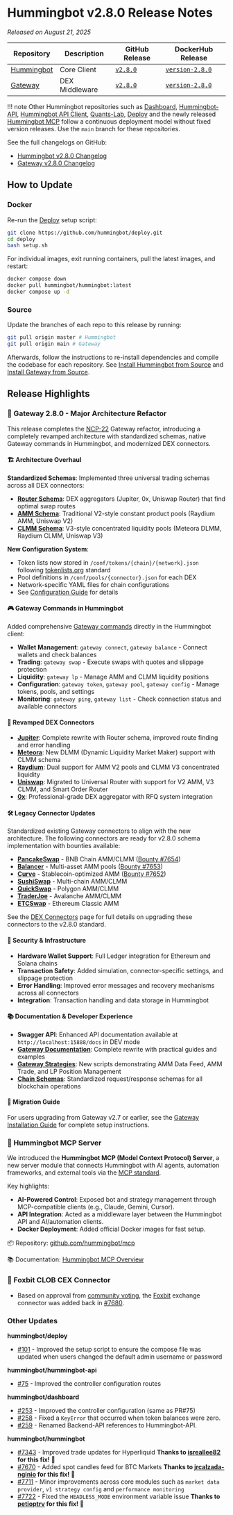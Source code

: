 # Hummingbot v2.8.0 Release Notes

*Released on August 21, 2025*

| Repository | Description | GitHub Release | DockerHub Release |
|------------|-------------|----------------|-------------------|
| [Hummingbot](https://github.com/hummingbot/hummingbot) | Core Client | [`v2.8.0`](https://github.com/hummingbot/hummingbot/releases/tag/v2.8.0) | [`version-2.8.0`](https://hub.docker.com/r/hummingbot/hummingbot/tags?name=version-2.8.0) |
| [Gateway](https://github.com/hummingbot/gateway) | DEX Middleware | [`v2.8.0`](https://github.com/hummingbot/gateway/releases/tag/v2.8.0) | [`version-2.8.0`](https://hub.docker.com/r/hummingbot/gateway/tags?name=version-2.8.0) |


!!! note
    Other Hummingbot repositories such as [Dashboard](https://github.com/hummingbot/dashboard), [Hummingbot-API](https://github.com/hummingbot/hummingbot-api), [Hummingbot API Client](https://github.com/hummingbot/hummingbot-api-client), [Quants-Lab](https://github.com/hummingbot/quant-lab), [Deploy](https://github.com/hummingbot/deploy) and the newly released [Hummingbot MCP](https://github.com/hummingbot/mcp) follow a continuous deployment model without fixed version releases. Use the `main` branch for these repositories.

See the full changelogs on GitHub:

- [Hummingbot v2.8.0 Changelog](https://github.com/hummingbot/hummingbot/releases/tag/v2.8.0)
- [Gateway v2.8.0 Changelog](https://github.com/hummingbot/gateway/releases/tag/v2.8.0)

## How to Update

### Docker

Re-run the [Deploy](https://github.com/hummingbot/deploy) setup script:
```bash
git clone https://github.com/hummingbot/deploy.git
cd deploy
bash setup.sh
```

For individual images, exit running containers, pull the latest images, and restart:
```bash
docker compose down
docker pull hummingbot/hummingbot:latest
docker compose up -d
```

### Source

Update the branches of each repo to this release by running:
```bash
git pull origin master # Hummingbot
git pull origin main # Gateway
```

Afterwards, follow the instructions to re-install dependencies and compile the codebase for each repository. See [Install Hummingbot from Source](/installation/linux/) and [Install Gateway from Source](/gateway/installation).

## Release Highlights

### 🔗 Gateway 2.8.0 - Major Architecture Refactor

This release completes the [NCP-22](https://snapshot.box/#/s:hbot-ncp.eth/proposal/0xce92e088bb088e66e17f6c26b07643f1dcb3c0e57c8d3e93b80e37e6c92e7ebf) Gateway refactor, introducing a completely revamped architecture with standardized schemas, native Gateway commands in Hummingbot, and modernized DEX connectors.

#### 🏗️ Architecture Overhaul

**Standardized Schemas**: Implemented three universal trading schemas across all DEX connectors:

  - [**Router Schema**](/gateway/connectors#router-schema): DEX aggregators (Jupiter, 0x, Uniswap Router) that find optimal swap routes
  - [**AMM Schema**](/gateway/connectors#amm-schema): Traditional V2-style constant product pools (Raydium AMM, Uniswap V2)
  - [**CLMM Schema**](/gateway/connectors#clmm-schema): V3-style concentrated liquidity pools (Meteora DLMM, Raydium CLMM, Uniswap V3)

**New Configuration System**: 

  - Token lists now stored in `/conf/tokens/{chain}/{network}.json` following [tokenlists.org](https://tokenlists.org/) standard
  - Pool definitions in `/conf/pools/{connector}.json` for each DEX
  - Network-specific YAML files for chain configurations
  - See [Configuration Guide](/gateway/configuration) for details

#### 🎮 Gateway Commands in Hummingbot

Added comprehensive [Gateway commands](/gateway/commands) directly in the Hummingbot client:

* **Wallet Management**: `gateway connect`, `gateway balance` - Connect wallets and check balances
* **Trading**: `gateway swap` - Execute swaps with quotes and slippage protection
* **Liquidity**: `gateway lp` - Manage AMM and CLMM liquidity positions
* **Configuration**: `gateway token`, `gateway pool`, `gateway config` - Manage tokens, pools, and settings
* **Monitoring**: `gateway ping`, `gateway list` - Check connection status and available connectors

#### 🔄 Revamped DEX Connectors

* **[Jupiter](/exchanges/gateway/jupiter)**: Complete rewrite with Router schema, improved route finding and error handling
* **[Meteora](/exchanges/gateway/meteora)**: New DLMM (Dynamic Liquidity Market Maker) support with CLMM schema
* **[Raydium](/exchanges/gateway/raydium)**: Dual support for AMM V2 pools and CLMM V3 concentrated liquidity
* **[Uniswap](/exchanges/gateway/uniswap)**: Migrated to Universal Router with support for V2 AMM, V3 CLMM, and Smart Order Router
* **[0x](/exchanges/gateway/0x)**: Professional-grade DEX aggregator with RFQ system integration

#### 🛠️ Legacy Connector Updates

Standardized existing Gateway connectors to align with the new architecture. The following connectors are ready for v2.8.0 schema implementation with bounties available:

* **[PancakeSwap](/exchanges/gateway/pancakeswap)** - BNB Chain AMM/CLMM ([Bounty #7654](https://github.com/hummingbot/hummingbot/issues/7654))
* **[Balancer](/exchanges/gateway/balancer)** - Multi-asset AMM pools ([Bounty #7653](https://github.com/hummingbot/hummingbot/issues/7653))
* **[Curve](/exchanges/gateway/curve)** - Stablecoin-optimized AMM ([Bounty #7652](https://github.com/hummingbot/hummingbot/issues/7652))
* **[SushiSwap](/exchanges/gateway/sushiswap)** - Multi-chain AMM/CLMM
* **[QuickSwap](/exchanges/gateway/quickswap)** - Polygon AMM/CLMM
* **[TraderJoe](/exchanges/gateway/traderjoe)** - Avalanche AMM/CLMM
* **[ETCSwap](/exchanges/gateway/etcSwap)** - Ethereum Classic AMM

See the [DEX Connectors](/gateway/connectors) page for full details on upgrading these connectors to the v2.8.0 standard. 

#### 🔐 Security & Infrastructure

* **Hardware Wallet Support**: Full Ledger integration for Ethereum and Solana chains
* **Transaction Safety**: Added simulation, connector-specific settings, and slippage protection
* **Error Handling**: Improved error messages and recovery mechanisms across all connectors
* **Integration**: Transaction handling and data storage in Hummingbot

#### 📚 Documentation & Developer Experience

* **Swagger API**: Enhanced API documentation available at `http://localhost:15888/docs` in DEV mode
* **[Gateway Documentation](/gateway)**: Complete rewrite with practical guides and examples
* **[Gateway Strategies](/gateway/strategies)**: New scripts demonstrating AMM Data Feed, AMM Trade, and LP Position Management
* **[Chain Schemas](/gateway/chains#chain-schema)**: Standardized request/response schemas for all blockchain operations

#### 🚀 Migration Guide

For users upgrading from Gateway v2.7 or earlier, see the [Gateway Installation Guide](/gateway/installation) for complete setup instructions.

### 🤖 Hummingbot MCP Server

We introduced the **Hummingbot MCP (Model Context Protocol) Server**, a new server module that connects Hummingbot with AI agents, automation frameworks, and external tools via the [MCP standard](https://github.com/modelcontextprotocol).

Key highlights:

* **AI-Powered Control**: Exposed bot and strategy management through MCP-compatible clients (e.g., Claude, Gemini, Cursor).
* **API Integration**: Acted as a middleware layer between the Hummingbot API and AI/automation clients.
* **Docker Deployment**: Added official Docker images for fast setup.

📦 Repository: [github.com/hummingbot/mcp](https://github.com/hummingbot/mcp)

📚 Documentation: [Hummingbot MCP Overview](https://github.com/hummingbot/mcp#readme)

### 🏦 Foxbit CLOB CEX Connector

- Based on approval from [community voting](https://snapshot.box/#/s:hbot-ncp.eth/proposal/0x01022a516c3536d015e21b28e90204a7dbc4a65b42c0e2d568847509f7531e6a), the [Foxbit](/exchanges/foxbit) exchange connector was added back in [#7680](https://github.com/hummingbot/hummingbot/pull/7680).

### Other Updates

**hummingbot/deploy**

* [#101](https://github.com/hummingbot/deploy/pull/101) - Improved the setup script to ensure the compose file was updated when users changed the default admin username or password

**hummingbot/hummingbot-api**

* [#75](https://github.com/hummingbot/hummingbot-api/pull/75) - Improved the controller configuration routes

**hummingbot/dashboard**

* [#253](https://github.com/hummingbot/dashboard/pull/253) - Improved the controller configuration (same as PR#75)
* [#258](https://github.com/hummingbot/dashboard/pull/258) - Fixed a `KeyError` that occurred when token balances were zero.
* [#259](https://github.com/hummingbot/dashboard/pull/259) - Renamed Backend-API references to Hummingbot-API.

**hummingbot/hummingbot**


* [#7343](https://github.com/hummingbot/hummingbot/pull/7343) - Improved trade updates for Hyperliquid **Thanks to [isreallee82](https://github.com/isreallee82) for this fix! 🙏**
* [#7670](https://github.com/hummingbot/hummingbot/pull/7670) - Added spot candles feed for BTC Markets **Thanks to [jrcalzada-nginio](https://github.com/jrcalzada-nginio) for this fix! 🙏**
* [#7711](https://github.com/hummingbot/hummingbot/pull/7711) - Minor improvements across core modules such as `market data provider`, `v1 strategy config` and `performance monitoring`
* [#7722](https://github.com/hummingbot/hummingbot/pull/7722) - Fixed the `HEADLESS_MODE` environment variable issue **Thanks to [petioptrv](https://github.com/petioptrv) for this fix! 🙏**
